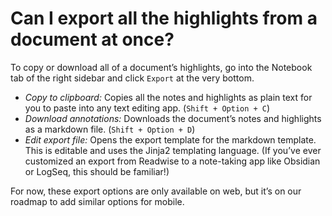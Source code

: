 # Can I export all the highlights from a document at once?

To copy or download all of a document’s highlights, go into the Notebook tab of the right sidebar and click `Export` at the very bottom.

* _Copy to clipboard:_ Copies all the notes and highlights as plain text for you to paste into any text editing app. (`Shift + Option + C`)
* _Download annotations:_ Downloads the document’s notes and highlights as a markdown file. (`Shift + Option + D`)
* _Edit export file:_ Opens the export template for the markdown template. This is editable and uses the Jinja2 templating language. (If you’ve ever customized an export from Readwise to a note-taking app like Obsidian or LogSeq, this should be familiar!)

For now, these export options are only available on web, but it’s on our roadmap to add similar options for mobile.
